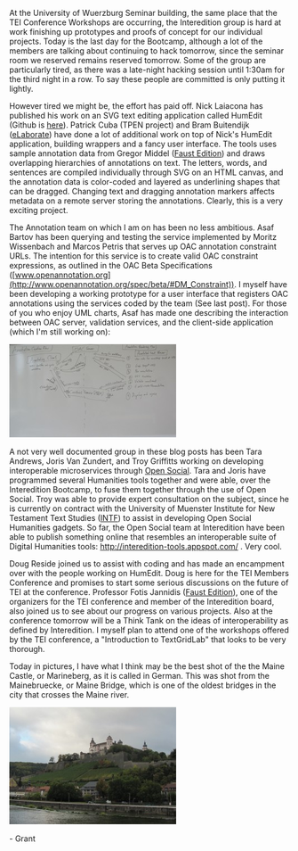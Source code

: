 At the University of Wuerzburg Seminar building, the same place that the TEI Conference Workshops are occurring, the Interedition group is hard at work finishing up prototypes and proofs of concept for our individual projects. Today is the last day for the Bootcamp, although a lot of the members are talking about continuing to hack tomorrow, since the seminar room we reserved remains reserved tomorrow. Some of the group are particularly tired, as there was a late-night hacking session until 1:30am for the third night in a row. To say these people are committed is only putting it lightly.

However tired we might be, the effort has paid off. Nick Laiacona has published his work on an SVG text editing application called HumEdit (Github is [here](https://github.com/NickLaiacona/HumEdit)). Patrick Cuba (TPEN project) and Bram Buitendijk ([eLaborate](http://www.e-laborate.nl/en/)) have done a lot of additional work on top of Nick's HumEdit application, building wrappers and a fancy user interface. The tools uses sample annotation data from Gregor Middel ([Faust Edition](https://faustedition.uni-wuerzburg.de/dev/project/about)) and draws overlapping hierarchies of annotations on text. The letters, words, and sentences are compiled individually through SVG on an HTML canvas, and the annotation data is color-coded and layered as underlining shapes that can be dragged. Changing text and dragging annotation markers affects metadata on a remote server storing the annotations. Clearly, this is a very exciting project.

The Annotation team on which I am on has been no less ambitious. Asaf Bartov has been querying and testing the service implemented by Moritz Wissenbach and Marcos Petris that serves up OAC annotation constraint URLs. The intention for this service is to create valid OAC constraint expressions, as outlined in the OAC Beta Specifications ([www.openannotation.org](http://www.openannotation.org/spec/beta/#DM_Constraint)). I myself have been developing a working prototype for a user interface that registers OAC annotations using the services coded by the team (See last post). For those of you who enjoy UML charts, Asaf has made one describing the interaction between OAC server, validation services, and the client-side application (which I'm still working on):

[![White board concept for our Annotation service](../images/web-20111121204849-http--www.grantdickie.com-2011-10-annotationflow-300x167.jpg)](http://www.grantdickie.com/wp-content/uploads/2011/10/annotationflow.jpg)

A not very well documented group in these blog posts has been Tara Andrews, Joris Van Zundert, and Troy Griffitts working on developing interoperable microservices through [Open Social](https://web.archive.org/web/20120313072603/http://code.google.com/apis/opensocial/). Tara and Joris have programmed several Humanities tools together and were able, over the Interedition Bootcamp, to fuse them together through the use of Open Social. Troy was able to provide expert consultation on the subject, since he is currently on contract with the University of Muenster Institute for New Testament Text Studies ([INTF](http://egora.uni-muenster.de/intf/index_en.shtml)) to assist in developing Open Social Humanities gadgets. So far, the Open Social team at Interedition have been able to publish something online that resembles an interoperable suite of Digital Humanities tools: <http://interedition-tools.appspot.com/> . Very cool.

Doug Reside joined us to assist with coding and has made an encampment over with the people working on HumEdit. Doug is here for the TEI Members Conference and promises to start some serious discussions on the future of TEI at the conference. Professor Fotis Jannidis ([Faust Edition](https://faustedition.uni-wuerzburg.de/dev/project/about)), one of the organizers for the TEI conference and member of the Interedition board, also joined us to see about our progress on various projects. Also at the conference tomorrow will be a Think Tank on the ideas of interoperability as defined by Interedition. I myself plan to attend one of the workshops offered by the TEI conference, a "Introduction to TextGridLab" that looks to be very thorough.

Today in pictures, I have what I think may be the best shot of the the Maine Castle, or Marineberg, as it is called in German. This was shot from the Mainebruecke, or Maine Bridge, which is one of the oldest bridges in the city that crosses the Maine river.

![](../images/web-20111121204850-http--www.grantdickie.com-2011-10-marineberg-300x210.jpg)

\- Grant